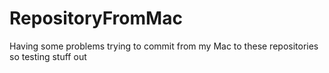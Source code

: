 # RepositoryFromMac
Having some problems trying to commit from my Mac to these repositories so testing stuff out
